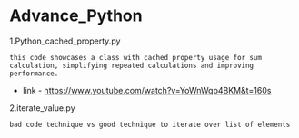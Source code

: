 # Advance_Python

1.Python_cached_property.py

`this code showcases a class with cached property usage for sum calculation,
simplifying repeated calculations and improving performance.`
* link - https://www.youtube.com/watch?v=YoWnWqp4BKM&t=160s  

2.iterate_value.py

`bad code technique vs good technique to iterate over list of elements`
